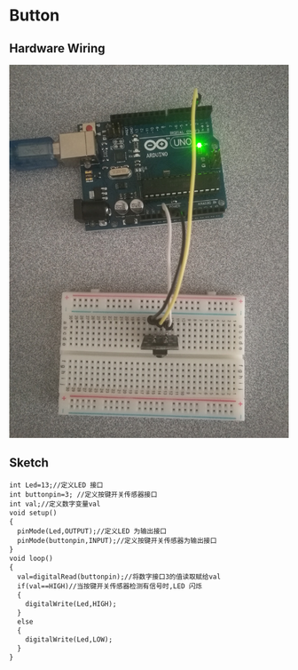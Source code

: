 # Button

## Hardware Wiring
![Image](../Examples/sensor-kit-for-arduino/004_button.jpg)

## Sketch
```
int Led=13;//定义LED 接口
int buttonpin=3; //定义按键开关传感器接口
int val;//定义数字变量val
void setup()
{
  pinMode(Led,OUTPUT);//定义LED 为输出接口
  pinMode(buttonpin,INPUT);//定义按键开关传感器为输出接口
}
void loop()
{
  val=digitalRead(buttonpin);//将数字接口3的值读取赋给val
  if(val==HIGH)//当按键开关传感器检测有信号时,LED 闪烁
  {
    digitalWrite(Led,HIGH);
  }
  else
  {
    digitalWrite(Led,LOW);
  }
}
```